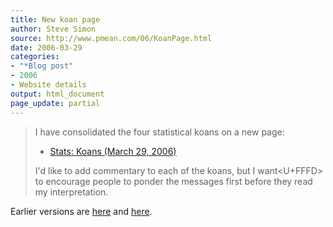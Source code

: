 ```yaml
---
title: New koan page
author: Steve Simon
source: http://www.pmean.com/06/KoanPage.html
date: 2006-03-29
categories:
- "*Blog post"
- 2006
- Website details
output: html_document
page_update: partial
---
```


> I have consolidated the four statistical koans on a new page:
>
> -   [Stats: Koans (March 29, 2006)](../koans.asp)
>
> I'd like to add commentary to each of the koans, but I want<U+FFFD> to
> encourage people to ponder the messages first before they read my
> interpretation.

Earlier versions are [here][sim1] and [here][sim2].

[sim1]: http://www.pmean.com/06/KoanPage.html
[sim2]: http://new.pmean.com/KoanPage/

